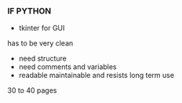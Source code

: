 ### IF PYTHON

- tkinter for GUI

has to be very clean





- need structure
- need comments and variables
- readable maintainable and resists long term use





30 to 40 pages